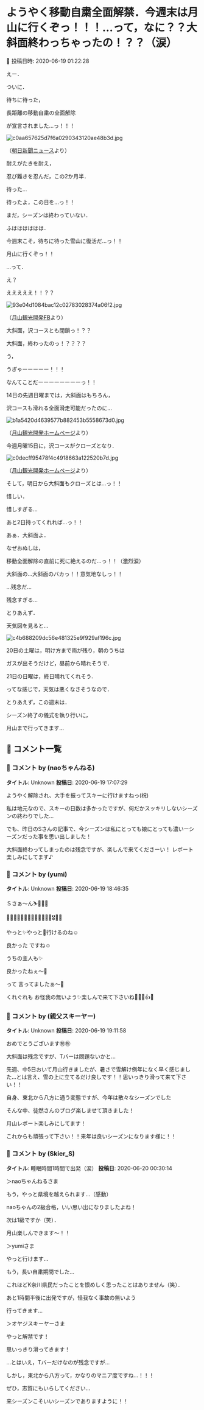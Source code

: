# ようやく移動自粛全面解禁．今週末は月山に行くぞっ！！！…って，なに？？大斜面終わっちゃったの！？？（涙）

📅 投稿日時: 2020-06-19 01:22:28

えー．


ついに．


待ちに待った，


長距離の移動自粛の全面解除


が宣言されました…っ！！！







![c0aa657625d7f6a0290343120ae48b3d.jpg](images/c0aa657625d7f6a0290343120ae48b3d.jpg)




（[朝日新聞ニュース](https://www.asahi.com/articles/ASN6L74D5N6LUTFK017.html?iref=comtop_latestnews_05)より）





耐えがたきを耐え，


忍び難きを忍んだ，この2か月半．


待った…


待ったよ，この日を…っ！！





まだ，シーズンは終わっていない．


ふはははははは．


今週末こそ，待ちに待った雪山に復活だ…っ！！


月山に行くぞっ！！





…って．


え？


えええええ！！？？







![93e04d1084bac12c02783028374a06f2.jpg](images/93e04d1084bac12c02783028374a06f2.jpg)




（[月山観光開発FB](https://www.facebook.com/gassankannkou/posts/2978970928877748)より）





大斜面，沢コースとも閉鎖っ！？？


大斜面，終わったのっ！？？？？





う，


うぎゃーーーーー！！！


なんてことだーーーーーーーーっ！！





14日の先週日曜までは，大斜面はもちろん，


沢コースも滑れる全面滑走可能だったのに…




![b1a5420d4639577b882453b5558673d0.jpg](images/b1a5420d4639577b882453b5558673d0.jpg)




（[月山観光開発ホームページ](https://gassankanko.jp/honjitu/2020-06-14/)より）





今週月曜15日に，沢コースがクローズとなり．




![c0decff95478f4c4918663a122520b7d.jpg](images/c0decff95478f4c4918663a122520b7d.jpg)




（[月山観光開発ホームページ](https://gassankanko.jp/honjitu/2020-06-15/)より）





そして，明日から大斜面もクローズとは…っ！！


惜しい．


惜しすぎる…


あと2日持ってくれれば…っ！！





あぁ．大斜面よ．


なぜおぬしは，


移動全面解除の直前に死に絶えるのだ…っ！！（激烈涙）


大斜面の…大斜面のバカっ！！意気地なしっ！！





…残念だ…


残念すぎる…





とりあえず．


天気図を見ると…




![c4b688209dc56e481325e9f929af196c.jpg](images/c4b688209dc56e481325e9f929af196c.jpg)







20日の土曜は，明け方まで雨が残り，朝のうちは


ガスが出そうだけど，昼前から晴れそうで．


21日の日曜は，終日晴れてくれそう．





ってな感じで，天気は悪くなさそうなので．


とりあえず，この週末は．


シーズン終了の儀式を執り行いに，


月山まで行ってきます…

## 💬 コメント一覧

### 💬 コメント by (naoちゃんねる)
**タイトル**: Unknown
**投稿日**: 2020-06-19 17:07:29

ようやく解除され、大手を振ってスキーに行けますねっ(祝)

私は地元なので、スキーの日数は多かったですが、何だかスッキリしないシーズンの終わりでした…

でも、昨日のSさんの記事で、今シーズンは私にとっても娘にとっても濃いーシーズンだった事を思い出しました！

大斜面終わってしまったのは残念ですが、楽しんで来てくださーい！ レポート楽しみにしてます♪

### 💬 コメント by (yumi)
**タイトル**: Unknown
**投稿日**: 2020-06-19 18:46:35

Ｓさぁ～ん⛷️💨💨💨



🎉🎉🎉🎊🎊🎊🎇🎇🎇🎏🎎🎃🎄🎖️🎀🎁



やっと✨やっと🎵行けるのね☺️

良かった ですね☺️



うちの主人も✨

良かったねぇ～💖

って 言ってましたぁ～🎵



くれぐれも お怪我の無いよう✨楽しんで来て下さいね🎵💖✨👍😁

### 💬 コメント by (親父スキーヤー)
**タイトル**: Unknown
**投稿日**: 2020-06-19 19:11:58

おめでとうございます㊗️㊗️

大斜面は残念ですが、Tバーは問題ないかと…

先週、中5日おいて月山行きましたが、暑さで雪解け例年になく早く感じました…とは言え、雪の上に立てるだけ良しです！！思いっきり滑って来て下さい！！

自身、東北から八方に通う変態ですが、今年は散々なシーズンでした

そんな中、徒然さんのブログ楽しませて頂きました！

月山レポート楽しみにしてます！

これからも頑張って下さい！！来年は良いシーズンになります様に！！

### 💬 コメント by (Skier_S)
**タイトル**: 睡眠時間1時間で出発（涙）
**投稿日**: 2020-06-20 00:30:14

＞naoちゃんねるさま

もう，やっと県境を越えられます…（感動）

naoちゃんの2級合格，いい思い出になりましたよね！

次は1級ですか（笑）．

月山楽しんできます～！！



＞yumiさま

やっと行けます…

もう，長い自粛期間でした…

これほどK奈川県民だったことを恨めしく思ったことはありません（笑）．

あと1時間半後に出発ですが，怪我なく事故の無いよう

行ってきます…



＞オヤジスキーヤーさま

やっと解禁です！

思いっきり滑ってきます！

…とはいえ，Tバーだけなのが残念ですが…



しかし，東北から八方って，かなりのマニア度ですね…！！！

ぜひ，志賀にもいらしてください…



来シーズンこそいいシーズンでありますように！！

